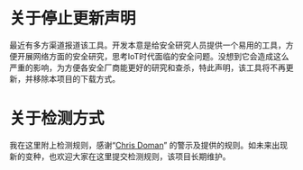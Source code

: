 # 关于停止更新声明
最近有多方渠道报道该工具。开发本意是给安全研究人员提供一个易用的工具，方便开展网络方面的安全研究，思考IoT时代面临的安全问题。没想到它会造成这么严重的影响，为方便各安全厂商能更好的研究和查杀，特此声明，该工具将不再更新，并移除本项目的下载方式。

# 关于检测方式
我在这里附上检测规则，感谢“[Chris Doman](https://www.alienvault.com/blogs/labs-research/internet-of-termites)” 的警示及提供的规则。如未来出现新的变种，也欢迎大家在这里提交检测规则，该项目长期维护。

